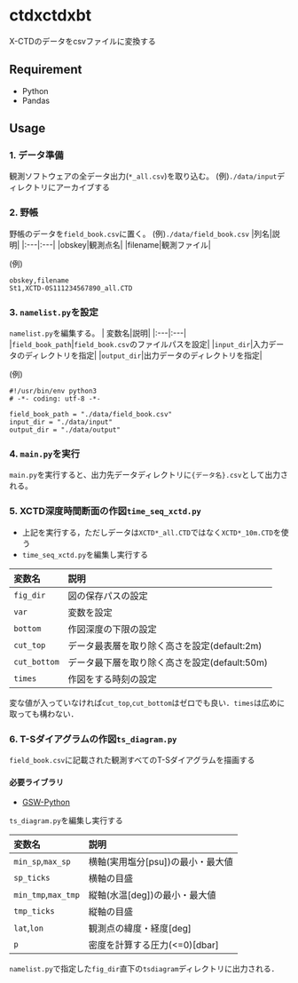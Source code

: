 # ctdxctdxbt

X-CTDのデータをcsvファイルに変換する

## Requirement
- Python
- Pandas

## Usage

### 1. データ準備
観測ソフトウェアの全データ出力(```*_all.csv```)を取り込む。
(例)```./data/input```ディレクトリにアーカイブする  

### 2. 野帳
野帳のデータを```field_book.csv```に置く。
(例)```./data/field_book.csv```
|列名|説明|
|:---|:---|
|obskey|観測点名|
|filename|観測ファイル|  

(例)  
```
obskey,filename
St1,XCTD-0S111234567890_all.CTD
```
  
### 3. ```namelist.py```を設定
```namelist.py```を編集する。
| 変数名|説明|
|:---|:---|
|```field_book_path```|```field_book.csv```のファイルパスを設定|
|```input_dir```|入力データのディレクトリを指定|
|```output_dir```|出力データのディレクトリを指定|

(例)
```
#!/usr/bin/env python3
# -*- coding: utf-8 -*-

field_book_path = "./data/field_book.csv"
input_dir = "./data/input"
output_dir = "./data/output"
```

### 4. ```main.py```を実行
```main.py```を実行すると、出力先データディレクトリに```{データ名}.csv```として出力される。

### 5. XCTD深度時間断面の作図```time_seq_xctd.py```
- 上記を実行する，ただしデータは```XCTD*_all.CTD```ではなく```XCTD*_10m.CTD```を使う
- ```time_seq_xctd.py```を編集し実行する
  
| 変数名|説明|
|:---|:---|
|```fig_dir```|図の保存パスの設定|
|```var```|変数を設定|
|```bottom```|作図深度の下限の設定|
|```cut_top```|データ最表層を取り除く高さを設定(default:2m)|
|```cut_bottom```|データ最下層を取り除く高さを設定(default:50m)|
|```times```|作図をする時刻の設定|  

変な値が入っていなければ```cut_top```,```cut_bottom```はゼロでも良い．```times```は広めに取っても構わない．

### 6. T-Sダイアグラムの作図```ts_diagram.py```
```field_book.csv```に記載された観測すべてのT-Sダイアグラムを描画する  
#### 必要ライブラリ
- [GSW-Python](https://teos-10.github.io/GSW-Python/index.html)  

```ts_diagram.py```を編集し実行する

|変数名|説明|
|:---|:---|
|```min_sp```,```max_sp```|横軸(実用塩分[psu])の最小・最大値|
|```sp_ticks```|横軸の目盛|
|```min_tmp```,```max_tmp```|縦軸(水温[deg])の最小・最大値|
|```tmp_ticks```|縦軸の目盛|
|```lat```,```lon```|観測点の緯度・経度[deg]|
|```p```|密度を計算する圧力(<=0)[dbar]|

```namelist.py```で指定した```fig_dir```直下の```tsdiagram```ディレクトリに出力される．